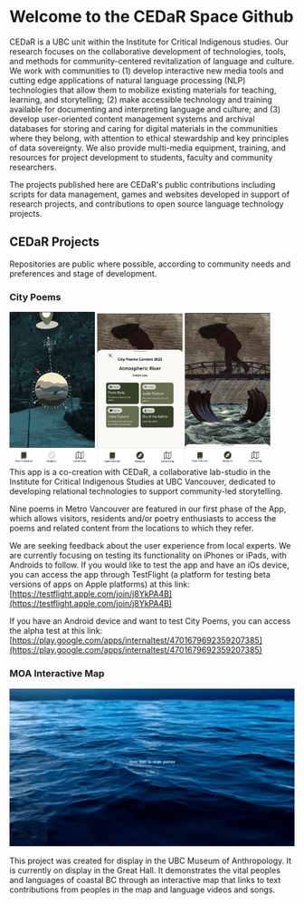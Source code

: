 # Welcome to the CEDaR Space Github

CEDaR is a UBC unit within the Institute for Critical Indigenous studies. Our research focuses on the collaborative development of technologies, tools, and methods  for community-centered revitalization of language and culture. We work with communities to (1) develop interactive new media tools and cutting edge applications of natural language processing (NLP) technologies that allow them to mobilize existing materials for teaching, learning, and storytelling; (2) make accessible technology and training available for documenting and interpreting language and culture; and (3) develop user-oriented content management systems and archival databases for storing and caring for digital materials in the communities where they belong, with attention to ethical stewardship and key principles of data sovereignty.  We also provide multi-media equipment, training, and resources for project development to students, faculty and community researchers.

The projects published here are CEDaR's public contributions including scripts for data management, games and websites developed in support of research projects, and contributions to open source language technology projects.

## CEDaR Projects
Repositories are public where possible, according to community needs and preferences and stage of development.

### City Poems
<div class="grid cards" markdown>
<img src="assets/city_poems_navigator.png" width="30%">
<img src="assets/city_poems_widgets.png" width="30%">
<img src="assets/city_poems_image.png" width="30%">
</div>
This app is a co-creation with CEDaR, a collaborative lab-studio in the Institute for Critical Indigenous Studies at UBC Vancouver, dedicated to developing relational technologies to support community-led storytelling. 

Nine  poems in Metro Vancouver are featured in our first phase of the App, which allows visitors, residents and/or poetry enthusiasts to access the poems and related content from the locations to which they refer.

We are seeking feedback about the user experience from local experts. We are currently focusing on testing its functionality on iPhones or iPads, with Androids to follow. If you would like to test the app and have an iOs device, you can access the app through TestFlight (a platform for testing beta versions of apps on Apple platforms) at this link: [https://testflight.apple.com/join/j8YkPA4B](https://testflight.apple.com/join/j8YkPA4B)

If you have an Android device and want to test City Poems, you can access the alpha test at this link: [https://play.google.com/apps/internaltest/4701679692359207385](https://play.google.com/apps/internaltest/4701679692359207385)

### MOA Interactive Map

<img src="assets/moa.3c6dc06b31372b6eda6a.webp"></img>

This project was created for display in the UBC Museum of Anthropology. It is currently on display in the Great Hall. It demonstrates the vital peoples and languages of coastal BC through an interactive map that links to text contributions from peoples in the map and language videos and songs.

